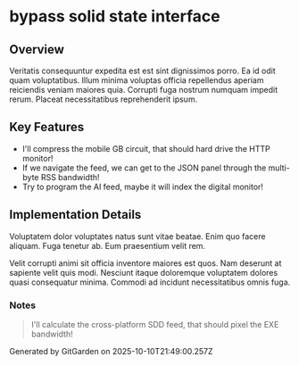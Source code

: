 # bypass solid state interface

## Overview
Veritatis consequuntur expedita est est sint dignissimos porro. Ea id odit quam voluptatibus. Illum minima voluptas officia repellendus aperiam reiciendis veniam maiores quia. Corrupti fuga nostrum numquam impedit rerum. Placeat necessitatibus reprehenderit ipsum.

## Key Features
- I'll compress the mobile GB circuit, that should hard drive the HTTP monitor!
- If we navigate the feed, we can get to the JSON panel through the multi-byte RSS bandwidth!
- Try to program the AI feed, maybe it will index the digital monitor!

## Implementation Details
Voluptatem dolor voluptates natus sunt vitae beatae. Enim quo facere aliquam. Fuga tenetur ab. Eum praesentium velit rem.
 Velit corrupti animi sit officia inventore maiores est quos. Nam deserunt at sapiente velit quis modi. Nesciunt itaque doloremque voluptatem dolores quasi consequatur minima. Commodi ad incidunt necessitatibus omnis fuga.

### Notes
> I'll calculate the cross-platform SDD feed, that should pixel the EXE bandwidth!

Generated by GitGarden on 2025-10-10T21:49:00.257Z